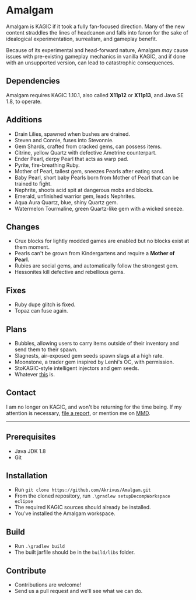 # Amalgam
Amalgam is KAGIC if it took a fully fan-focused direction. Many of the new content straddles the lines of headcanon and falls into fanon for the sake of idealogical experimentation, surrealism, and gameplay benefit.

Because of its experimental and head-forward nature, Amalgam _may_ cause issues with pre-existing gameplay mechanics in vanilla KAGIC, and if done with an unsupported version, can lead to catastrophic consequences.

## Dependencies
Amalgam requires KAGIC 1.10.1, also called **X11p12** or **X11p13**, and Java SE 1.8, to operate.

## Additions
* Drain Lilies, spawned when bushes are drained.
* Steven and Connie, fuses into Stevonnie.
* Gem Shards, crafted from cracked gems, can possess items.
* Citrine, yellow Quartz with defective Ametrine counterpart.
* Ender Pearl, derpy Pearl that acts as warp pad.
* Pyrite, fire-breathing Ruby.
* Mother of Pearl, tallest gem, sneezes Pearls after eating sand.
* Baby Pearl, short baby Pearls born from Mother of Pearl that can be trained to fight.
* Nephrite, shoots acid spit at dangerous mobs and blocks.
* Emerald, unfinished warrior gem, leads Nephrites.
* Aqua Aura Quartz, blue, shiny Quartz gem.
* Watermelon Tourmaline, green Quartz-like gem with a wicked sneeze.

## Changes
* Crux blocks for lightly modded games are enabled but no blocks exist at them moment.
* Pearls can't be grown from Kindergartens and require a **Mother of Pearl**.
* Rubies are social gems, and automatically follow the strongest gem.
* Hessonites kill defective and rebellious gems.

## Fixes
* Ruby dupe glitch is fixed.
* Topaz can fuse again.

## Plans
* Bubbles, allowing users to carry items outside of their inventory and send them to their spawn.
* Slagnests, air-exposed gem seeds spawn slags at a high rate.
* Moonstone, a trader gem inspired by Lenhi's OC, with permission.
* StoKAGIC-style intelligent injectors and gem seeds.
* Whatever [this](https://www.youtube.com/watch?v=M-bmV2ws_QY) is.

## Contact
I am no longer on KAGIC, and won't be returning for the time being. If my attention is necessary, [file a report](https://github.com/Akrivus/Amalgam/issues), or mention me on [MMD](https://discord.mcmoddev.com/).

---

## Prerequisites
* Java JDK 1.8
* Git

## Installation
* Run `git clone https://github.com/Akrivus/Amalgam.git`
* From the cloned repository, run `.\gradlew setupDecompWorkspace eclipse`
* The required KAGIC sources should already be installed.
* You've installed the Amalgam workspace.

## Build
* Run `.\gradlew build`
* The built jarfile should be in the `build/libs` folder.

## Contribute
* Contributions are welcome!
* Send us a pull request and we'll see what we can do.
